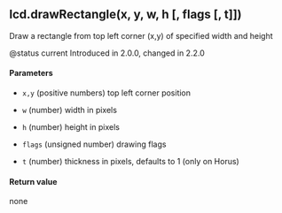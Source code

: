 <!-- This file was generated by the script. Do not edit it, any changes will be lost! -->

## lcd.drawRectangle(x, y, w, h [, flags [, t]])



Draw a rectangle from top left corner (x,y) of specified width and height

@status current Introduced in 2.0.0, changed in 2.2.0


#### Parameters

* `x,y` (positive numbers) top left corner position

* `w` (number) width in pixels

* `h` (number) height in pixels

* `flags` (unsigned number) drawing flags

* `t` (number) thickness in pixels, defaults to 1 (only on Horus)



#### Return value

none

